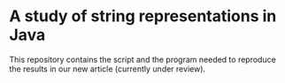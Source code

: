 # A study of string representations in Java

This repository contains the script and the program needed to reproduce the results in our new article (currently under review).
